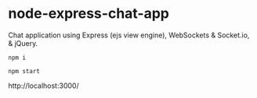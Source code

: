 # node-express-chat-app
Chat application using Express (ejs view engine), WebSockets &amp; Socket.io,  & jQuery.

```
npm i

npm start
```

http://localhost:3000/